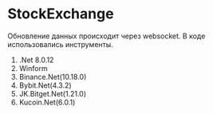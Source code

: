 # StockExchange
Обновление данных происходит через websocket.
В коде использовались инструменты.
1. .Net 8.0.12
2. Winform
3. Binance.Net(10.18.0)
4. Bybit.Net(4.3.2)
5. JK.Bitget.Net(1.21.0)
6. Kucoin.Net(6.0.1)
